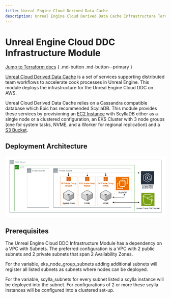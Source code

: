 ```yaml
---
title: Unreal Engine Cloud Derived Data Cache
description: Unreal Engine Cloud Derived Data Cache Infrastructure Terraform module for game development on AWS
---
```


# Unreal Engine Cloud DDC Infrastructure Module

[Jump to Terraform docs](./terraform-docs.md) { .md-button .md-button--primary }

[Unreal Cloud Derived Data Cache](https://github.com/EpicGames/UnrealEngine/tree/release/Engine/Source/Programs/UnrealCloudDDC) is a set of services supporting distributed team workflows to accelerate cook processes in Unreal Engine. This module deploys the infrastructure for the Unreal Engine Cloud DDC on AWS.

Unreal Cloud Derived Data Cache relies on a Cassandra compatible database which Epic has recommended ScyllaDB. This module provides these services by provisioning an [EC2 Instance](https://aws.amazon.com/ec2/) with ScyllaDB either as a single node or a clustered configuration, an EKS Cluster with 3 node groups (one for system tasks, NVME, and a Worker for regional replication) and a [S3 Bucket](https://aws.amazon.com/s3/).

## Deployment Architecture
![Unreal Engine Cloud DDC Infra Module Architecture](../../../media/images/unreal-cloud-ddc-infra.png)

## Prerequisites
The Unreal Engine Cloud DDC Infrastructure Module has a dependency on a VPC with Subnets. The preferred configuration is a VPC with 2 public subnets and 2 private subnets that span 2 Availability Zones.

For the variable, eks_node_group_subnets adding additional subnets will register all listed subnets as subnets where nodes can be deployed.

For the variable, scylla_subnets for every subnet listed a scylla instance will be deployed into the subnet. For configurations of 2 or more these scylla instances will be configured into a clustered set-up.
